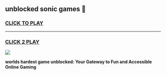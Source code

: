 
## unblocked sonic games 👋
<h3>
<a href="https://premium.freeplayer.one?title=unblocked_sonic_games&ref=13F">CLICK TO PLAY</a></h3>
<hr>

<h3>
<a href="https://premium.freeplayer.one?title=unblocked_sonic_games&ref=13F">CLICK 2 PLAY</a>
  
</h3>

<a href="https://premium.freeplayer.one?title=unblocked_sonic_games&ref=12F/"><img src="https://clearcache.store/games.png"></a>


**worlds hardest game unblocked: Your Gateway to Fun and Accessible Online Gaming**
